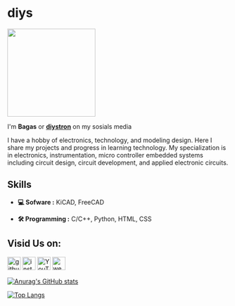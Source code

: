 # diys
<img src="https://github.com/diystron/diystron/blob/main/image.png" border-radius="50%" width="200" height="200"/>

I'm **Bagas** or [**diystron**](https://www.instagram.com/diystron/) on my sosials media

I have a hobby of electronics, technology, and modeling design. Here I share my projects and progress in learning technology. My specialization is in electronics, instrumentation, micro controller embedded systems including circuit design, circuit development, and applied electronic circuits.

## Skills

 
 * **💻 Sofware :** KiCAD, FreeCAD
          
 * **🛠️ Programming :** C/C++, Python, HTML, CSS

## Visid Us on:
[<img src='https://cdn.jsdelivr.net/npm/simple-icons@3.0.1/icons/github.svg' alt='github' height='30'>](https://github.com/diystron)  [<img src='https://cdn.jsdelivr.net/npm/simple-icons@3.0.1/icons/instagram.svg' alt='instagram' height='30'>](https://www.instagram.com/@diystron/)  [<img src='https://cdn.jsdelivr.net/npm/simple-icons@3.0.1/icons/youtube.svg' alt='YouTube' height='30'>](https://www.youtube.com/channel/@diystron_)  [<img src='https://cdn.jsdelivr.net/npm/simple-icons@3.0.1/icons/icloud.svg' alt='website' height='30'>](https://diystron.github.io/diys.id/index.html)  

[![Anurag's GitHub stats](https://github-readme-stats.vercel.app/api?username=diystron)](https://github.com/anuraghazra/github-readme-stats)

[![Top Langs](https://github-readme-stats.vercel.app/api/top-langs/?username=diystron)](https://github.com/anuraghazra/github-readme-stats)

